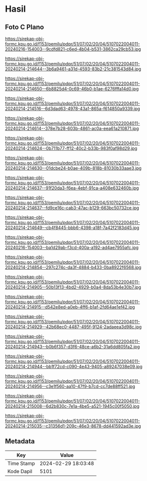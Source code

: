 # Hasil

## Foto C Plano

https://sirekap-obj-formc.kpu.go.id/f153/pemilu/pdpr/51/07/02/20/04/5107022004011-20240216-154003--9cdfd821-c6ed-4b04-b531-3862ca29cb53.jpg

https://sirekap-obj-formc.kpu.go.id/f153/pemilu/pdpr/51/07/02/20/04/5107022004011-20240214-214644--3b6a9461-a31d-4593-83b2-21c381543d84.jpg

https://sirekap-obj-formc.kpu.go.id/f153/pemilu/pdpr/51/07/02/20/04/5107022004011-20240214-214650--6b8825d4-0c69-46b0-b1ae-6276fffa14d0.jpg

https://sirekap-obj-formc.kpu.go.id/f153/pemilu/pdpr/51/07/02/20/04/5107022004011-20240214-214516--6d3dad63-4978-43a1-865a-f614850a9339.jpg

https://sirekap-obj-formc.kpu.go.id/f153/pemilu/pdpr/51/07/02/20/04/5107022004011-20240214-214614--378e7b28-603b-4861-ac0a-eea61a210871.jpg

https://sirekap-obj-formc.kpu.go.id/f153/pemilu/pdpr/51/07/02/20/04/5107022004011-20240214-214624--0b711b77-ff12-40c2-b33b-983f0af98d29.jpg

https://sirekap-obj-formc.kpu.go.id/f153/pemilu/pdpr/51/07/02/20/04/5107022004011-20240214-214630--01dcbe24-b0ae-409b-818b-81030b33aae3.jpg

https://sirekap-obj-formc.kpu.go.id/f153/pemilu/pdpr/51/07/02/20/04/5107022004011-20240214-214637--91f20da3-f6ea-4ebf-91ca-a408e632460b.jpg

https://sirekap-obj-formc.kpu.go.id/f153/pemilu/pdpr/51/07/02/20/04/5107022004011-20240214-214637--fd9ce16c-cab3-47ac-b129-663bc50732ce.jpg

https://sirekap-obj-formc.kpu.go.id/f153/pemilu/pdpr/51/07/02/20/04/5107022004011-20240214-214649--cb4f8445-bbb6-4398-a18f-7a42f2183d45.jpg

https://sirekap-obj-formc.kpu.go.id/f153/pemilu/pdpr/51/07/02/20/04/5107022004011-20240216-154003--ba1d29ab-f3cd-400a-a192-ad4ae7955afc.jpg

https://sirekap-obj-formc.kpu.go.id/f153/pemilu/pdpr/51/07/02/20/04/5107022004011-20240214-214854--297c274c-da3f-4884-b433-0ba8922f6568.jpg

https://sirekap-obj-formc.kpu.go.id/f153/pemilu/pdpr/51/07/02/20/04/5107022004011-20240214-214905--50b13f13-4bd2-4929-b0a4-8da53b4e30b7.jpg

https://sirekap-obj-formc.kpu.go.id/f153/pemilu/pdpr/51/07/02/20/04/5107022004011-20240214-214915--d542e8ed-a0eb-4ff6-b1af-2fd64ae1ef42.jpg

https://sirekap-obj-formc.kpu.go.id/f153/pemilu/pdpr/51/07/02/20/04/5107022004011-20240214-214929--42b68ec0-4487-495f-9124-2adaeea3d98c.jpg

https://sirekap-obj-formc.kpu.go.id/f153/pemilu/pdpr/51/07/02/20/04/5107022004011-20240214-214943--b0b6f357-d3f6-48ce-a6b2-31a6dd805fa2.jpg

https://sirekap-obj-formc.kpu.go.id/f153/pemilu/pdpr/51/07/02/20/04/5107022004011-20240214-214944--bb1f72cd-c090-4e43-9405-a89247038e09.jpg

https://sirekap-obj-formc.kpu.go.id/f153/pemilu/pdpr/51/07/02/20/04/5107022004011-20240214-214956--c3e1f560-aa10-47f9-b7cd-cc7de88ff521.jpg

https://sirekap-obj-formc.kpu.go.id/f153/pemilu/pdpr/51/07/02/20/04/5107022004011-20240214-215008--6d2b830c-7e1a-4be5-a521-1945c00f5050.jpg

https://sirekap-obj-formc.kpu.go.id/f153/pemilu/pdpr/51/07/02/20/04/5107022004011-20240214-215035--c31356d1-209c-46e3-8678-dd441592ad3e.jpg


## Metadata

| Key        | Value               |
| ---------- | ------------------- |
| Time Stamp | 2024-02-29 18:03:48 |
| Kode Dapil | 5101                |




